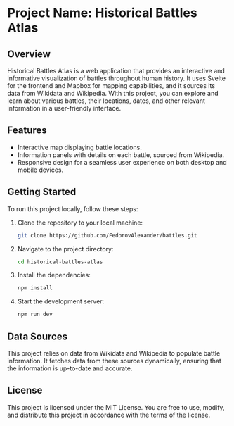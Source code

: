 # Project Name: Historical Battles Atlas

## Overview

Historical Battles Atlas is a web application that provides an interactive and informative visualization of battles throughout human history. It uses Svelte for the frontend and Mapbox for mapping capabilities, and it sources its data from Wikidata and Wikipedia. With this project, you can explore and learn about various battles, their locations, dates, and other relevant information in a user-friendly interface.

## Features

- Interactive map displaying battle locations.
- Information panels with details on each battle, sourced from Wikipedia.
- Responsive design for a seamless user experience on both desktop and mobile devices.

## Getting Started

To run this project locally, follow these steps:

1. Clone the repository to your local machine:

   ```bash
   git clone https://github.com/FedorovAlexander/battles.git
   ```

2. Navigate to the project directory:

   ```bash
   cd historical-battles-atlas
   ```

3. Install the dependencies:

   ```bash
   npm install
   ```

4. Start the development server:

   ```bash
   npm run dev
   ```

## Data Sources

This project relies on data from Wikidata and Wikipedia to populate battle information. It fetches data from these sources dynamically, ensuring that the information is up-to-date and accurate.

## License

This project is licensed under the MIT License. You are free to use, modify, and distribute this project in accordance with the terms of the license.
